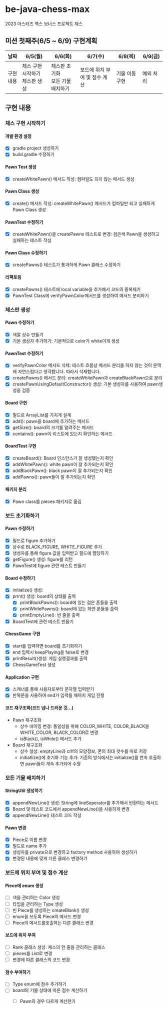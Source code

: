 # be-java-chess-max
2023 마스터즈 맥스 보너스 프로젝트 체스

## 미션 첫째주(6/5 ~ 6/9) 구현계획
| 날짜    | 6/5(월)                | 6/6(화)                | 6/7(수)            |6/8(목)|6/9(금)|
|-------|-----------------------|-----------------------|-------------------|---|---|
| 구현 내용 | 체스 구현 시작하기<br>체스판 생성 | 체스판 초기화<br>모든 기물 배치하기 | 보드에 위치 부여 및 점수 계산 |기물 이동 구현|예외 처리|

## 구현 내용
### 체스 구현 시작하기
#### 개발 환경 설정
  - [x] gradle project 생성하기
  - [x] build.gradle 수정하기 
#### Pawn Test 생성
  - [x] createWhitePawn() 메서드 작성: 컴파일도 되지 않는 메서드 생성
#### Pawn Class 생성
  - [x] create() 메서드 작성: createWhitePawn() 메서드가 컴파일만 되고 실패하게 Pawn Class 생성
#### PawnTest 수정하기
  - [x] createWhitePawn()을 createPawns 테스트로 변경: 검은색 Pawn을 생성하고 실패하는 테스트 작성
#### Pawn Class 수정하기
  - [x] createPawns() 테스트가 통과하게 Pawn 클래스 수정하기
#### 리팩토링
  - [x] createPawns() 테스트에 local variable을 추가해서 코드의 중복제거
  - [x] PawnTest Class에 verifyPawnColor메서드를 생성하여 메서드 분리하기

### 체스판 생성
#### Pawn 수정하기
  - [x] 색깔 상수 만들기 
  - [x] 기본 생성자 추가하기: 기본적으로 color가 white이게 생성
#### PawnTest 수정하기
  - [x] verifyPawnColor 메서드 삭제: 테스트 흐름상 메서드 분리를 하지 않는 것이 문맥에 자연스럽다고 생각합니다. 따라서 삭제합니다.
  - [x] createPawns() 메서드 분리: createWhitePawn과 createBlackPawn으로 분리
  - [x] createPawnUsingDefaultConstructor() 생성: 기본 생성자를 사용하여 pawn생성을 검증
#### Board 구현
  - [x] 필드로 ArrayList를 가지게 설계
  - [x] add(): pawn을 board에 추가하는 메서드
  - [x] getSize(): board의 크기를 알려주는 메서드
  - [x] contains(): pawn이 리스트에 있는지 확인하는 메서드
#### BoardTest 구현
  - [x] createBoard(): Board 인스턴스가 잘 생성됐는지 확인
  - [x] addWhitePawn(): white pawn이 잘 추가되는지 확인
  - [x] addBlackPawn(): black pawn이 잘 추가되는지 확인
  - [x] addPawns(): pawn들이 잘 추가되는지 확인
#### 패키지 분리
  - [x] Pawn class를 pieces 패키지로 옮김

### 보드 초기화하기
#### Pawn 수정하기
  - [x] 필드로 figure 추가하기
  - [x] 상수로 BLACK_FIGURE, WHITE_FIGURE 추가
  - [x] 생성자를 통해 figure 값을 입력받고 필드에 할당하기
  - [x] getFigure() 생성: figure를 리턴
  - [x] PawnTest에 figure 관련 테스트 만들기
#### Board 수정하기
  - [x] initialize() 생성: 
  - [x] print() 생성: board의 상태를 출력
    - [x] printBlackPawns(): board에 있는 검은 폰들을 출력
    - [x] printWhitePawns(): board에 있는 하얀 폰들을 출력
    - [x] printEmptyLine(): 빈 줄을 출력
  - [x] BoardTest에 관련 테스트 만들기
#### ChessGame 구현
  - [x] start를 입력하면 board를 초기화하기
  - [x] end 입력시 keepPlaying을 false로 변경
  - [x] printResult()생성: 게임 실행결과를 출력
  - [x] ChessGameTest 생성
#### Application 구현
  - [x] 스캐너를 통해 사용자로부터 문자열 입력받기
  - [x] 반복문을 사용하여 end가 입력될 때까지 게임 진행
#### 코드 재구조화(코드 넘나 드러운 것...)
  - Pawn 재구조화
    - 상수 네이밍 변경: 통일성을 위해 COLOR_WHITE, COLOR_BLACK을 WHITE_COLOR, BLACK_COLOR로 변경
    - isBlack(), isWhite() 메서드 추가
  - Board 재구조화
    - 상수 생성: emptyLine과 crlf의 모양정보, 폰의 최대 갯수를 따로 저장
    - initiatlize()에 초기화 기능 추가: 기존의 방식에서는 initialize()를 연속 호출하면 pawn들이 계속 추가되어 수정

### 모든 기물 배치하기
####  StringUtil 생성하기
- [x] appendNewLine() 생성: String에 lineSeperator를 추가해서 반환하는 메서드
- [x] Board 및 테스트 코드에서 appendNewLine()을 사용하게 변경
- [x] appendNewLine() 테스트 코드 작성
#### Pawn 변경
- [x] Piece로 이름 변경
- [x] 필드로 name 추가
- [x] 생성자를 private으로 변경하고 factory method 사용하여 생성하기
- [x] 변경된 내용에 맞게 다른 클래스 변경하기

### 보드에 위치 부여 및 점수 계산
#### Piece에 enum 생성
- [ ] 색을 관리하는 Color 생성
- [ ] 타입을 관리하는 Type 생성
- [ ] 빈 Piece를 생성하는 createBlank() 생성
- [ ] enum을 쓰도록 Piece의 메서드 변경
- [ ] Piece의 메서드를호출하는 다른 클래스 변경
#### 보드에 위치 부여
- [ ] Rank 클래스 생성: 체스의 한 줄을 관리하는 클래스
- [ ] pieces를 List<Rank>로 변경
- [ ] 변경에 따른 클래스의 코드 변경
#### 점수 부여하기
- [ ] Type enum에 점수 추가하기
- [ ] board의 기물 상태에 따른 점수 계산하기
  - [ ] Pawn의 경우 다르게 계산한기

